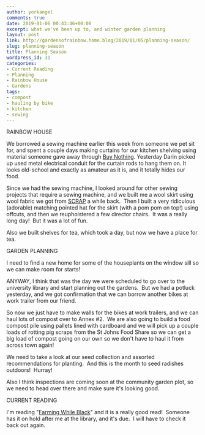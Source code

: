 ```yaml
---
author: yorkangel
comments: true
date: 2019-01-06 00:43:46+00:00
excerpt: what we've been up to, and winter garden planning
layout: post
link: http://gardensofrainbow.home.blog/2019/01/05/planning-season/
slug: planning-season
title: Planning Season
wordpress_id: 31
categories:
- Current Reading
- Planning
- Rainbow House
- Gardens
tags:
- compost
- hauling by bike
- kitchen
- sewing
---
```


RAINBOW HOUSE

We borrowed a sewing machine earlier this week from someone we pet sit for, and spent a couple days making curtains for our kitchen shelving using material someone gave away through [Buy Nothing](https://buynothingproject.org/). Yesterday Darin picked up used metal electrical conduit for the curtain rods to hang them on. It looks old-school and exactly as amateur as it is, and it totally hides our food.

Since we had the sewing machine, I looked around for other sewing projects that require a sewing machine, and we built me a wool skirt using wool fabric we got from [SCRAP](https://scrappdx.org/) a while back.  Then I built a very ridiculous (adorable) matching pointed hat for the skirt (with a pom pom on top!) using offcuts, and then we reupholstered a few director chairs.  It was a really long day!  But it was a lot of fun.

Also we built shelves for tea, which took a day, but now we have a place for tea.

GARDEN PLANNING

I need to find a new home for some of the houseplants on the window sill so we can make room for starts!

ANYWAY, I think that was the day we were scheduled to go over to the university library and start planning out the gardens.  But we had a potluck yesterday, and we got confirmation that we can borrow another bikes at work trailer from our friend.

So now we just have to make walls for the bikes at work trailers, and we can haul lots of compost over to Annex #2.  We are also going to build a food compost pile using pallets lined with cardboard and we will pick up a couple loads of rotting pig scraps from the St Johns Food Share so we can get a big load of compost going on our own so we don't have to haul it from across town again!

We need to take a look at our seed collection and assorted recommendations for planting.  And this is the month to seed radishes outdoors!  Hurray!

Also I think inspections are coming soon at the community garden plot, so we need to head over there and make sure it's looking good.

CURRENT READING

I'm reading "[Farming While Black](https://www.farmingwhileblack.org/)" and it is a really good read!  Someone has it on hold after me at the library, and it's due.  I will have to check it back out again.
